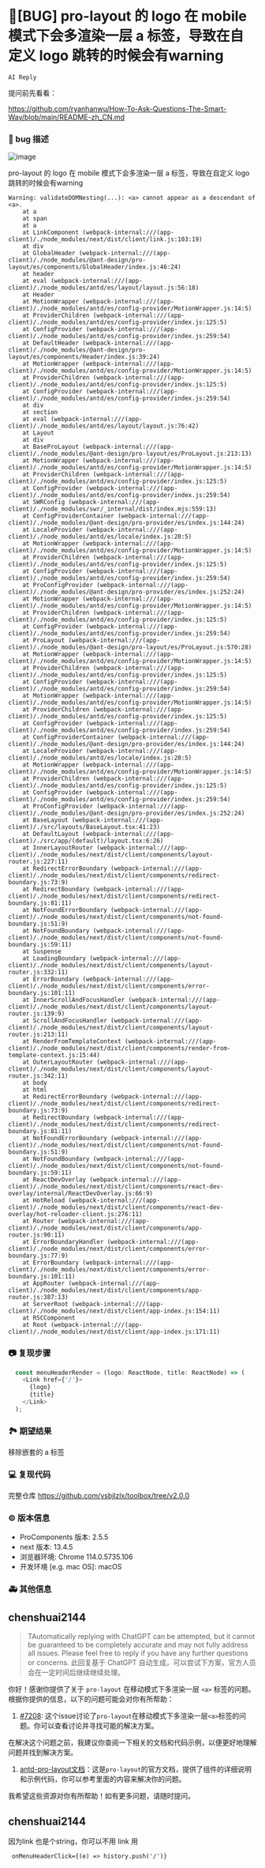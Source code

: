 # 🐛[BUG] pro-layout 的 logo 在 mobile 模式下会多渲染一层 a 标签，导致在自定义 logo 跳转的时候会有warning

`AI Reply`

提问前先看看：

https://github.com/ryanhanwu/How-To-Ask-Questions-The-Smart-Way/blob/main/README-zh_CN.md

### 🐛 bug 描述

![image](https://github.com/ant-design/pro-components/assets/1835787/3d96d479-3dcb-4997-b2ba-6e13a3d74563)

pro-layout 的 logo 在 mobile 模式下会多渲染一层 a 标签，导致在自定义 logo 跳转的时候会有warning

```plain
Warning: validateDOMNesting(...): <a> cannot appear as a descendant of <a>.
    at a
    at span
    at a
    at LinkComponent (webpack-internal:///(app-client)/./node_modules/next/dist/client/link.js:103:19)
    at div
    at GlobalHeader (webpack-internal:///(app-client)/./node_modules/@ant-design/pro-layout/es/components/GlobalHeader/index.js:46:24)
    at header
    at eval (webpack-internal:///(app-client)/./node_modules/antd/es/layout/layout.js:56:18)
    at Header
    at MotionWrapper (webpack-internal:///(app-client)/./node_modules/antd/es/config-provider/MotionWrapper.js:14:5)
    at ProviderChildren (webpack-internal:///(app-client)/./node_modules/antd/es/config-provider/index.js:125:5)
    at ConfigProvider (webpack-internal:///(app-client)/./node_modules/antd/es/config-provider/index.js:259:54)
    at DefaultHeader (webpack-internal:///(app-client)/./node_modules/@ant-design/pro-layout/es/components/Header/index.js:39:24)
    at MotionWrapper (webpack-internal:///(app-client)/./node_modules/antd/es/config-provider/MotionWrapper.js:14:5)
    at ProviderChildren (webpack-internal:///(app-client)/./node_modules/antd/es/config-provider/index.js:125:5)
    at ConfigProvider (webpack-internal:///(app-client)/./node_modules/antd/es/config-provider/index.js:259:54)
    at div
    at section
    at eval (webpack-internal:///(app-client)/./node_modules/antd/es/layout/layout.js:76:42)
    at Layout
    at div
    at BaseProLayout (webpack-internal:///(app-client)/./node_modules/@ant-design/pro-layout/es/ProLayout.js:213:13)
    at MotionWrapper (webpack-internal:///(app-client)/./node_modules/antd/es/config-provider/MotionWrapper.js:14:5)
    at ProviderChildren (webpack-internal:///(app-client)/./node_modules/antd/es/config-provider/index.js:125:5)
    at ConfigProvider (webpack-internal:///(app-client)/./node_modules/antd/es/config-provider/index.js:259:54)
    at SWRConfig (webpack-internal:///(app-client)/./node_modules/swr/_internal/dist/index.mjs:559:13)
    at ConfigProviderContainer (webpack-internal:///(app-client)/./node_modules/@ant-design/pro-provider/es/index.js:144:24)
    at LocaleProvider (webpack-internal:///(app-client)/./node_modules/antd/es/locale/index.js:20:5)
    at MotionWrapper (webpack-internal:///(app-client)/./node_modules/antd/es/config-provider/MotionWrapper.js:14:5)
    at ProviderChildren (webpack-internal:///(app-client)/./node_modules/antd/es/config-provider/index.js:125:5)
    at ConfigProvider (webpack-internal:///(app-client)/./node_modules/antd/es/config-provider/index.js:259:54)
    at ProConfigProvider (webpack-internal:///(app-client)/./node_modules/@ant-design/pro-provider/es/index.js:252:24)
    at MotionWrapper (webpack-internal:///(app-client)/./node_modules/antd/es/config-provider/MotionWrapper.js:14:5)
    at ProviderChildren (webpack-internal:///(app-client)/./node_modules/antd/es/config-provider/index.js:125:5)
    at ConfigProvider (webpack-internal:///(app-client)/./node_modules/antd/es/config-provider/index.js:259:54)
    at ProLayout (webpack-internal:///(app-client)/./node_modules/@ant-design/pro-layout/es/ProLayout.js:570:28)
    at MotionWrapper (webpack-internal:///(app-client)/./node_modules/antd/es/config-provider/MotionWrapper.js:14:5)
    at ProviderChildren (webpack-internal:///(app-client)/./node_modules/antd/es/config-provider/index.js:125:5)
    at ConfigProvider (webpack-internal:///(app-client)/./node_modules/antd/es/config-provider/index.js:259:54)
    at MotionWrapper (webpack-internal:///(app-client)/./node_modules/antd/es/config-provider/MotionWrapper.js:14:5)
    at ProviderChildren (webpack-internal:///(app-client)/./node_modules/antd/es/config-provider/index.js:125:5)
    at ConfigProvider (webpack-internal:///(app-client)/./node_modules/antd/es/config-provider/index.js:259:54)
    at ConfigProviderContainer (webpack-internal:///(app-client)/./node_modules/@ant-design/pro-provider/es/index.js:144:24)
    at LocaleProvider (webpack-internal:///(app-client)/./node_modules/antd/es/locale/index.js:20:5)
    at MotionWrapper (webpack-internal:///(app-client)/./node_modules/antd/es/config-provider/MotionWrapper.js:14:5)
    at ProviderChildren (webpack-internal:///(app-client)/./node_modules/antd/es/config-provider/index.js:125:5)
    at ConfigProvider (webpack-internal:///(app-client)/./node_modules/antd/es/config-provider/index.js:259:54)
    at ProConfigProvider (webpack-internal:///(app-client)/./node_modules/@ant-design/pro-provider/es/index.js:252:24)
    at BaseLayout (webpack-internal:///(app-client)/./src/layouts/BaseLayout.tsx:41:23)
    at DefaultLayout (webpack-internal:///(app-client)/./src/app/(default)/layout.tsx:6:26)
    at InnerLayoutRouter (webpack-internal:///(app-client)/./node_modules/next/dist/client/components/layout-router.js:227:11)
    at RedirectErrorBoundary (webpack-internal:///(app-client)/./node_modules/next/dist/client/components/redirect-boundary.js:73:9)
    at RedirectBoundary (webpack-internal:///(app-client)/./node_modules/next/dist/client/components/redirect-boundary.js:81:11)
    at NotFoundErrorBoundary (webpack-internal:///(app-client)/./node_modules/next/dist/client/components/not-found-boundary.js:51:9)
    at NotFoundBoundary (webpack-internal:///(app-client)/./node_modules/next/dist/client/components/not-found-boundary.js:59:11)
    at Suspense
    at LoadingBoundary (webpack-internal:///(app-client)/./node_modules/next/dist/client/components/layout-router.js:332:11)
    at ErrorBoundary (webpack-internal:///(app-client)/./node_modules/next/dist/client/components/error-boundary.js:101:11)
    at InnerScrollAndFocusHandler (webpack-internal:///(app-client)/./node_modules/next/dist/client/components/layout-router.js:139:9)
    at ScrollAndFocusHandler (webpack-internal:///(app-client)/./node_modules/next/dist/client/components/layout-router.js:213:11)
    at RenderFromTemplateContext (webpack-internal:///(app-client)/./node_modules/next/dist/client/components/render-from-template-context.js:15:44)
    at OuterLayoutRouter (webpack-internal:///(app-client)/./node_modules/next/dist/client/components/layout-router.js:342:11)
    at body
    at html
    at RedirectErrorBoundary (webpack-internal:///(app-client)/./node_modules/next/dist/client/components/redirect-boundary.js:73:9)
    at RedirectBoundary (webpack-internal:///(app-client)/./node_modules/next/dist/client/components/redirect-boundary.js:81:11)
    at NotFoundErrorBoundary (webpack-internal:///(app-client)/./node_modules/next/dist/client/components/not-found-boundary.js:51:9)
    at NotFoundBoundary (webpack-internal:///(app-client)/./node_modules/next/dist/client/components/not-found-boundary.js:59:11)
    at ReactDevOverlay (webpack-internal:///(app-client)/./node_modules/next/dist/client/components/react-dev-overlay/internal/ReactDevOverlay.js:66:9)
    at HotReload (webpack-internal:///(app-client)/./node_modules/next/dist/client/components/react-dev-overlay/hot-reloader-client.js:276:11)
    at Router (webpack-internal:///(app-client)/./node_modules/next/dist/client/components/app-router.js:90:11)
    at ErrorBoundaryHandler (webpack-internal:///(app-client)/./node_modules/next/dist/client/components/error-boundary.js:77:9)
    at ErrorBoundary (webpack-internal:///(app-client)/./node_modules/next/dist/client/components/error-boundary.js:101:11)
    at AppRouter (webpack-internal:///(app-client)/./node_modules/next/dist/client/components/app-router.js:387:13)
    at ServerRoot (webpack-internal:///(app-client)/./node_modules/next/dist/client/app-index.js:154:11)
    at RSCComponent
    at Root (webpack-internal:///(app-client)/./node_modules/next/dist/client/app-index.js:171:11)
```

### 📷 复现步骤

```js
  const menuHeaderRender = (logo: ReactNode, title: ReactNode) => (
    <Link href={'/'}>
      {logo}
      {title}
    </Link>
  );
```

### 🏞 期望结果

移除嵌套的 a 标签

### 💻 复现代码

完整仓库
https://github.com/ysbjlzlx/toolbox/tree/v2.0.0

### © 版本信息

- ProComponents 版本: 2.5.5
- next 版本: 13.4.5
- 浏览器环境: Chrome 114.0.5735.106
- 开发环境 [e.g. mac OS]: macOS

### 🚑 其他信息

<!--
如截图等其他信息可以贴在这里
-->

## chenshuai2144

> TAutomatically replying with ChatGPT can be attempted, but it cannot be guaranteed to be completely accurate and may not fully address all issues. Please feel free to reply if you have any further questions or concerns.
> 此回复基于 ChatGPT 自动生成，可以尝试下方案，官方人员会在一定时间后继续继续处理。

你好！感谢你提供了关于 `pro-layout` 在移动模式下多渲染一层 `<a>` 标签的问题。根据你提供的信息，以下的问题可能会对你有所帮助：

1. [#7208](https://github.com/ant-design/pro-components/issues/7208): 这个issue讨论了`pro-layout`在移动模式下多渲染一层`<a>`标签的问题。你可以查看讨论并寻找可能的解决方案。

在解决这个问题之前，我建议你查阅一下相关的文档和代码示例，以便更好地理解问题并找到解决方案。

1. [antd-pro-layout文档](https://github.com/ant-design/ant-design-pro-layout)：这是`pro-layout`的官方文档，提供了组件的详细说明和示例代码，你可以参考里面的内容来解决你的问题。

我希望这些资源对你有所帮助！如有更多问题，请随时提问。

## chenshuai2144

因为link 也是个string，你可以不用 link 用

` onMenuHeaderClick={(e) => history.push('/')}`
